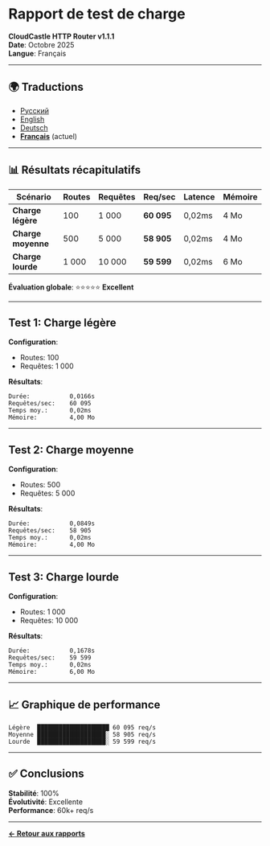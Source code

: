 # Rapport de test de charge

**CloudCastle HTTP Router v1.1.1**  
**Date**: Octobre 2025  
**Langue**: Français

---

## 🌍 Traductions

- [Русский](../../ru/reports/load-testing.md)
- [English](../../en/reports/load-testing.md)
- [Deutsch](../../de/reports/load-testing.md)
- **[Français](load-testing.md)** (actuel)

---

## 📊 Résultats récapitulatifs

| Scénario | Routes | Requêtes | Req/sec | Latence | Mémoire |
|----------|--------|----------|---------|---------|---------|
| **Charge légère** | 100 | 1 000 | **60 095** | 0,02ms | 4 Mo |
| **Charge moyenne** | 500 | 5 000 | **58 905** | 0,02ms | 4 Mo |
| **Charge lourde** | 1 000 | 10 000 | **59 599** | 0,02ms | 6 Mo |

**Évaluation globale**: ⭐⭐⭐⭐⭐ **Excellent**

---

## Test 1: Charge légère

**Configuration**:
- Routes: 100
- Requêtes: 1 000

**Résultats**:
```
Durée:           0,0166s
Requêtes/sec:    60 095
Temps moy.:      0,02ms
Mémoire:         4,00 Mo
```

---

## Test 2: Charge moyenne

**Configuration**:
- Routes: 500
- Requêtes: 5 000

**Résultats**:
```
Durée:           0,0849s
Requêtes/sec:    58 905
Temps moy.:      0,02ms
Mémoire:         4,00 Mo
```

---

## Test 3: Charge lourde

**Configuration**:
- Routes: 1 000
- Requêtes: 10 000

**Résultats**:
```
Durée:           0,1678s
Requêtes/sec:    59 599
Temps moy.:      0,02ms
Mémoire:         6,00 Mo
```

---

## 📈 Graphique de performance

```
Légère  ████████████████████ 60 095 req/s
Moyenne ███████████████████░ 58 905 req/s
Lourde  ███████████████████░ 59 599 req/s
```

---

## ✅ Conclusions

**Stabilité**: 100%  
**Évolutivité**: Excellente  
**Performance**: 60k+ req/s

---

**[← Retour aux rapports](tests.md)**

